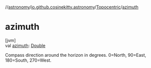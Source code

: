 //[astronomy](../../../index.md)/[io.github.cosinekitty.astronomy](../index.md)/[Topocentric](index.md)/[azimuth](azimuth.md)

# azimuth

[jvm]\
val [azimuth](azimuth.md): [Double](https://kotlinlang.org/api/latest/jvm/stdlib/kotlin/-double/index.html)

Compass direction around the horizon in degrees. 0=North, 90=East, 180=South, 270=West.
